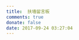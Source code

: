 ```yaml
---
title:  扶墙留言板
comments: true
donate: false
date: 2017-09-24 03:27:04
---
```




[^_^]: 大四在读，安全爱好者；这里是浩瀚互联网的一隅，记录着我的学习经历和一些游走的念头，是我对表达的一种尝试；我关心并思考存在与价值，意义与追求等宏大的命题，也考虑思维、心理等切合实际的问题；文章拘于一时一境，偏颇谬误在所难免，欢迎交流指正。







